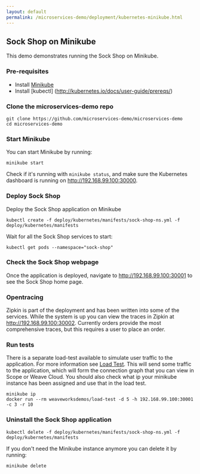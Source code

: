 ```yaml
---
layout: default
permalink: /microservices-demo/deployment/kubernetes-minikube.html
---
```


## Sock Shop on Minikube

This demo demonstrates running the Sock Shop on Minikube.

### Pre-requisites
* Install [Minikube](https://github.com/kubernetes/minikube)
* Install [kubectl] (http://kubernetes.io/docs/user-guide/prereqs/)

### Clone the microservices-demo repo 

```
git clone https://github.com/microservices-demo/microservices-demo
cd microservices-demo
```

### Start Minikube

You can start Minikube by running:

```
minikube start
```

Check if it's running with `minikube status`, and make sure the Kubernetes dashboard is running on http://192.168.99.100:30000.

### Deploy Sock Shop

Deploy the Sock Shop application on Minikube

```
kubectl create -f deploy/kubernetes/manifests/sock-shop-ns.yml -f deploy/kubernetes/manifests
```

Wait for all the Sock Shop services to start:

```
kubectl get pods --namespace="sock-shop"
```

### Check the Sock Shop webpage

Once the application is deployed, navigate to http://192.168.99.100:30001 to see the Sock Shop home page.

### Opentracing

Zipkin is part of the deployment and has been written into some of the services.  While the system is up you can view the traces in
Zipkin at http://192.168.99.100:30002.  Currently orders provide the most comprehensive traces, but this requires a user to place an order.

### Run tests

There is a separate load-test available to simulate user traffic to the application. For more information see [Load Test](#loadtest).
This will send some traffic to the application, which will form the connection graph that you can view in Scope or Weave Cloud. You should
also check what ip your minikube instance has been assigned and use that in the load test.

```
minikube ip
docker run --rm weaveworksdemos/load-test -d 5 -h 192.168.99.100:30001 -c 3 -r 10
```

### Uninstall the Sock Shop application

```
kubectl delete -f deploy/kubernetes/manifests/sock-shop-ns.yml -f deploy/kubernetes/manifests
```

If you don't need the Minikube instance anymore you can delete it by running:

```
minikube delete
```
